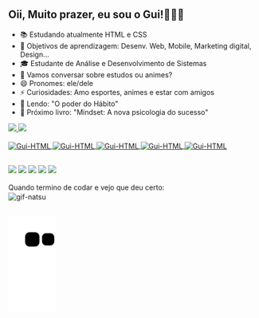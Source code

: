 ## Oii, Muito prazer, eu sou o Gui!🙋🏻‍♂️

- 📚 Estudando atualmente HTML e CSS
- 🌱 Objetivos de aprendizagem: Desenv. Web, Mobile, Marketing digital, Design...
- 🎓 Estudante de Análise e Desenvolvimento de Sistemas
- 💬 Vamos conversar sobre estudos ou animes?
- 😄 Pronomes: ele/dele
- ⚡ Curiosidades: Amo esportes, animes e estar com amigos
- 📖 Lendo: "O poder do Hábito"
- 📘 Próximo livro: "Mindset: A nova psicologia do sucesso"

<div>
  <a href="https://github.com/OGuiBorges">
  <img height="180cm" src="https://github-readme-stats.vercel.app/api?username=OGuiBorges&show_icons=true&theme=tokyonight&include_all_commits=true&count_private=true&count_private=false" />
  <img height="180cm" src="https://github-readme-stats.vercel.app/api/top-langs/?username=OGuiBorges&layout=compact&langs_count=16&theme=tokyonight"/>
</div>
<div style="display: inline_block"><br>
  <img align="center" alt="Gui-HTML" height="40" width="50" src="https://cdn.jsdelivr.net/gh/devicons/devicon/icons/html5/html5-plain.svg" />
  <img align="center" alt="Gui-HTML" height="40" width="50" src="https://cdn.jsdelivr.net/gh/devicons/devicon/icons/css3/css3-plain.svg" />
  <img align="center" alt="Gui-HTML" height="40" width="50" src="https://cdn.jsdelivr.net/gh/devicons/devicon/icons/javascript/javascript-plain.svg" />
  <img align="center" alt="Gui-HTML" height="50" width="50" src="https://cdn.jsdelivr.net/gh/devicons/devicon/icons/python/python-original.svg" />
  <img align="center" alt="Gui-HTML" height="50" width="50" src="https://cdn.jsdelivr.net/gh/devicons/devicon/icons/wordpress/wordpress-plain.svg" />
</div>

##

  <div>
    <a href="mailto:guilhermebborges.contato@gmail.com" target="_blank"><img src="https://img.shields.io/badge/Gmail-D14836?style=for-the-badge&logo=gmail&logoColor=white" target=""></a>
    <a href="https://bit.ly/WhatssGuiBorges" target="_blank"><img src="https://img.shields.io/badge/WhatsApp-25D366?style=for-the-badge&logo=whatsapp&logoColor=white" target=""></a>
    <a href="https://www.facebook.com/guilherme.barbosaborges" target="_blank"><img src="https://img.shields.io/badge/Facebook-1877F2?style=for-the-badge&logo=facebook&logoColor=white" target=""></a>
    <a href="https://www.instagram.com/gui_borges1001/" target="_blank"><img src="https://img.shields.io/badge/Instagram-E4405F?style=for-the-badge&logo=instagram&logoColor=white" target=""></a>
    <a href="https://www.linkedin.com/in/guilherme-borges02/" target="_blank"><img src="https://img.shields.io/badge/LinkedIn-0077B5?style=for-the-badge&logo=linkedin&logoColor=white" target=""></a>
  </div>
  
 
  <div style="display: inline_block"><br>
    Quando termino de codar e vejo que deu certo:<br>
  <img align="center" alt="gif-natsu" height="200px" src="https://c.tenor.com/I9EVqujPblsAAAAC/natsu-anime.gif" />
  </div>
  
  ##
  
  ![Snake animation](https://github.com/OGuiBorges/OGuiBorges/blob/output/github-contribution-grid-snake.svg)
  

